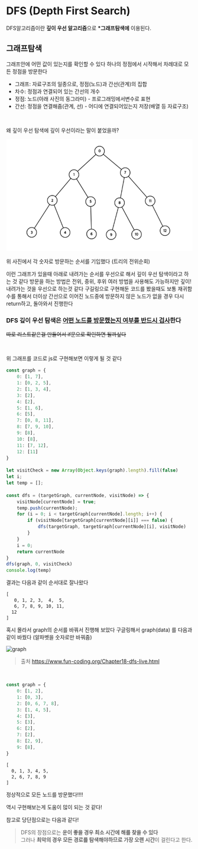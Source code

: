 # DFS (Depth First Search)

DFS알고리즘이란 **깊이 우선 알고리즘**으로 **\*그래프탐색에** 이용된다.

## 그래프탐색
그래프안에 어떤 값이 있는지를 확인할 수 있다 하나의 정점에서 시작해서 차례대로 모든 정점을 방문한다



- 그래프: 자료구조의 일종으로, 정점(노드)과 간선(관계)의 집합
- 차수: 정점과 연결되어 있는 간선의 개수
- 정점: 노드(아래 사진의 동그라미) - 프로그래밍에서변수로 표현
- 간선: 정점을 연결해줌(관계, 선) - 어디에 연결되어있는지 저장(배열 등 자료구조)

<br>

왜 깊이 우선 탐색에 깊이 우선이라는 말이 붙었을까?

![graph](./img/graph.png)

위 사진에서 각 숫자로 방문하는 순서를 기입했다 (트리의 전위순회)

이런 그래프가 있을때 아래로 내려가는 순서를 우선으로 해서 깊이 우선 탐색이라고 하는 것 같다 방문을 하는 방법은 전위, 중위, 후위 여러 방법을 사용해도 가능하지만 깊이! 내려가는 것을 우선으로 하는것 같다 구길링으로 구현해둔 코드를 봤을때도 보통 재귀함수를 통해서 더이상 간선으로 이어진 노드중에 방문하지 않은 노드가 없을 경우 다시 return하고, 돌아와서 진행한다

### DFS 깊이 우선 탐색은 <u>어떤 노드를 방문했는지 여부를 반드시 검사</u>한다  

~~따로 리스트같은걸 만들어서 if문으로 확인하면 될까싶다~~

<br>




위 그래프를 코드로 js로 구현해보면 이렇게 될 것 같다

```javascript
const graph = {
    0: [1, 7],
    1: [0, 2, 5],
    2: [1, 3, 4],
    3: [2],
    4: [2],
    5: [1, 6],
    6: [5],
    7: [0, 8, 11],
    8: [7, 9, 10],
    9: [8],
    10: [8], 
    11: [7, 12],
    12: [11]
}

let visitCheck = new Array(Object.keys(graph).length).fill(false)
let i;
let temp = [];

const dfs = (targetGraph, currentNode, visitNode) => { 
    visitNode[currentNode] = true;
    temp.push(currentNode);
    for (i = 0; i < targetGraph[currentNode].length; i++) {
        if (visitNode[targetGraph[currentNode][i]] === false) {
            dfs(targetGraph, targetGraph[currentNode][i], visitNode)
        }
    }
    i = 0;
    return currentNode
}
dfs(graph, 0, visitCheck)
console.log(temp)
```

결과는 다음과 같이 순서대로 잘나왔다

```
[
   0, 1, 2, 3,  4,  5,
   6, 7, 8, 9, 10, 11,
  12
]
```

혹시 몰라서 graph의 순서를 바꿔서 진행해 보았다 구글링해서 graph(data)
를 다음과 같이 바꿨다 (알파벳을 숫자로만 바꿔줌)

![graph](https://www.fun-coding.org/00_Images/dfsgraph.png)  
> 출처 https://www.fun-coding.org/Chapter18-dfs-live.html

<br>

```javascript
const graph = {
    0: [1, 2],
    1: [0, 3],
    2: [0, 6, 7, 8],
    3: [1, 4, 5],
    4: [3],
    5: [3],
    6: [2],
    7: [2],
    8: [2, 9],
    9: [8],
}
```
```
[
  0, 1, 3, 4, 5,
  2, 6, 7, 8, 9
]
```
정상적으로 모든 노드를 방문했다!!!!

역시 구현해보는게 도움이 많이 되는 것 같다!

참고로 당단점으로는 다음과 같다!
> DFS의 장점으로는 **운이 좋을 경우 최소 시간에 해를 찾을 수 있다**  
그러나 **최악의 경우 모든 경로를 탐색해야하므로 가장 오랜 시간**이 걸린다고 한다.






